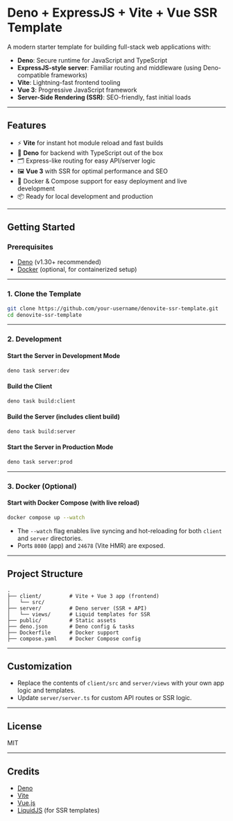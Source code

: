 # Deno + ExpressJS + Vite + Vue SSR Template

A modern starter template for building full-stack web applications with:

- **Deno**: Secure runtime for JavaScript and TypeScript
- **ExpressJS-style server**: Familiar routing and middleware (using Deno-compatible frameworks)
- **Vite**: Lightning-fast frontend tooling
- **Vue 3**: Progressive JavaScript framework
- **Server-Side Rendering (SSR)**: SEO-friendly, fast initial loads

---

## Features

- ⚡️ **Vite** for instant hot module reload and fast builds
- 🦕 **Deno** for backend with TypeScript out of the box
- 🗂️ Express-like routing for easy API/server logic
- 🖼️ **Vue 3** with SSR for optimal performance and SEO
- 🐳 Docker & Compose support for easy deployment and live development
- 📦 Ready for local development and production

---

## Getting Started

### Prerequisites

- [Deno](https://deno.land/) (v1.30+ recommended)
- [Docker](https://www.docker.com/) (optional, for containerized setup)

---

### 1. Clone the Template

```bash
git clone https://github.com/your-username/denovite-ssr-template.git
cd denovite-ssr-template
```

---

### 2. Development

#### Start the Server in Development Mode

```bash
deno task server:dev
```

#### Build the Client

```bash
deno task build:client
```

#### Build the Server (includes client build)

```bash
deno task build:server
```

#### Start the Server in Production Mode

```bash
deno task server:prod
```

---

### 3. Docker (Optional)

#### Start with Docker Compose (with live reload)

```bash
docker compose up --watch
```

- The `--watch` flag enables live syncing and hot-reloading for both `client` and `server` directories.
- Ports `8080` (app) and `24678` (Vite HMR) are exposed.

---

## Project Structure

```
.
├── client/         # Vite + Vue 3 app (frontend)
│   └── src/
├── server/         # Deno server (SSR + API)
│   └── views/      # Liquid templates for SSR
├── public/         # Static assets
├── deno.json       # Deno config & tasks
├── Dockerfile      # Docker support
├── compose.yaml    # Docker Compose config
```

---

## Customization

- Replace the contents of `client/src` and `server/views` with your own app logic and templates.
- Update `server/server.ts` for custom API routes or SSR logic.

---

## License

MIT

---

## Credits

- [Deno](https://deno.land/)
- [Vite](https://vitejs.dev/)
- [Vue.js](https://vuejs.org/)
- [LiquidJS](https://liquidjs.com/) (for SSR templates)
